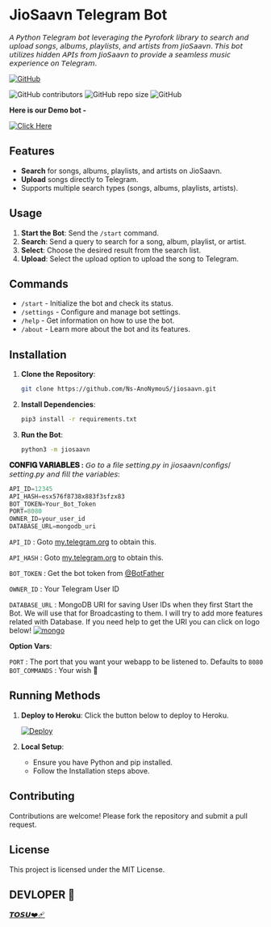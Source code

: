 # JioSaavn Telegram Bot

𝘈 𝘗𝘺𝘵𝘩𝘰𝘯 𝘛𝘦𝘭𝘦𝘨𝘳𝘢𝘮 𝘣𝘰𝘵 𝘭𝘦𝘷𝘦𝘳𝘢𝘨𝘪𝘯𝘨 𝘵𝘩𝘦 𝘗𝘺𝘳𝘰𝘧𝘰𝘳𝘬 𝘭𝘪𝘣𝘳𝘢𝘳𝘺 𝘵𝘰 𝘴𝘦𝘢𝘳𝘤𝘩 𝘢𝘯𝘥 𝘶𝘱𝘭𝘰𝘢𝘥 𝘴𝘰𝘯𝘨𝘴, 𝘢𝘭𝘣𝘶𝘮𝘴, 𝘱𝘭𝘢𝘺𝘭𝘪𝘴𝘵𝘴, 𝘢𝘯𝘥 𝘢𝘳𝘵𝘪𝘴𝘵𝘴 𝘧𝘳𝘰𝘮 𝘑𝘪𝘰𝘚𝘢𝘢𝘷𝘯. 𝘛𝘩𝘪𝘴 𝘣𝘰𝘵 𝘶𝘵𝘪𝘭𝘪𝘻𝘦𝘴 𝘩𝘪𝘥𝘥𝘦𝘯 𝘈𝘗𝘐𝘴 𝘧𝘳𝘰𝘮 𝘑𝘪𝘰𝘚𝘢𝘢𝘷𝘯 𝘵𝘰 𝘱𝘳𝘰𝘷𝘪𝘥𝘦 𝘢 𝘴𝘦𝘢𝘮𝘭𝘦𝘴𝘴 𝘮𝘶𝘴𝘪𝘤 𝘦𝘹𝘱𝘦𝘳𝘪𝘦𝘯𝘤𝘦 𝘰𝘯 𝘛𝘦𝘭𝘦𝘨𝘳𝘢𝘮.

[![GitHub](https://badgen.net/badge/Open%20Source%20%3F/Yes/yellow?icon=github)](https://github.com/Ns-AnoNymouS/jiosaavn)

![GitHub contributors](https://img.shields.io/github/contributors/biisal/biisal-file-stream-pro?style=flat&color=green)
![GitHub repo size](https://img.shields.io/github/repo-size/biisal/biisal-file-stream-pro?color=green)
![GitHub](https://img.shields.io/github/license/biisal/biisal-file-stream-pro?color=green)

**Here is our Demo bot -**

[![Click Here](https://img.shields.io/badge/Demo%20Bot-Click%20Here-blue?style=flat&logo=telegram&labelColor=white&link=https://t.me/amcdevsupport)](https://t.me/JiosaavnNsbot)


## Features

- **Search** for songs, albums, playlists, and artists on JioSaavn.
- **Upload** songs directly to Telegram.
- Supports multiple search types (songs, albums, playlists, artists).

## Usage

1. **Start the Bot**: Send the `/start` command.
2. **Search**: Send a query to search for a song, album, playlist, or artist.
3. **Select**: Choose the desired result from the search list.
4. **Upload**: Select the upload option to upload the song to Telegram.

## Commands

- `/start` - Initialize the bot and check its status.
- `/settings` - Configure and manage bot settings.
- `/help` - Get information on how to use the bot.
- `/about` - Learn more about the bot and its features.

## Installation

1. **Clone the Repository**: 
   ```sh
   git clone https://github.com/Ns-AnoNymouS/jiosaavn.git
   ```
2. **Install Dependencies**:
   ```sh
   pip3 install -r requirements.txt
   ```
3. **Run the Bot**:
   ```sh
   python3 -m jiosaavn
   ```


<b>𝐂𝐎𝐍𝐅𝐈𝐆 𝐕𝐀𝐑𝐈𝐀𝐁𝐋𝐄𝐒 :</b>
𝘎𝘰 𝘵𝘰 𝘢 𝘧𝘪𝘭𝘦 𝘴𝘦𝘵𝘵𝘪𝘯𝘨.𝘱𝘺 𝘪𝘯 𝘫𝘪𝘰𝘴𝘢𝘢𝘷𝘯/𝘤𝘰𝘯𝘧𝘪𝘨𝘴/𝘴𝘦𝘵𝘵𝘪𝘯𝘨.𝘱𝘺 𝘢𝘯𝘥 𝘧𝘪𝘭𝘭 𝘵𝘩𝘦 𝘷𝘢𝘳𝘪𝘢𝘣𝘭𝘦𝘴:
```py
API_ID=12345
API_HASH=esx576f8738x883f3sfzx83
BOT_TOKEN=Your_Bot_Token
PORT=8080
OWNER_ID=your_user_id
DATABASE_URL=mongodb_uri
```

`API_ID` : Goto [my.telegram.org](https://my.telegram.org) to obtain this.

`API_HASH` : Goto [my.telegram.org](https://my.telegram.org) to obtain this.
  
`BOT_TOKEN` : Get the bot token from [@BotFather](https://telegram.dog/BotFather)  

`OWNER_ID` : Your Telegram User ID

`DATABASE_URL` : MongoDB URI for saving User IDs when they first Start the Bot. We will use that for Broadcasting to them. I will try to add more features related with Database. If you need help to get the URI you can click on logo below!
[![mongo](https://telegra.ph/file/fd68906852c71fdd68bef.jpg)](https://www.youtube.com/watch?v=HhHzCfrqsoE)

**Option Vars**:

`PORT` : The port that you want your webapp to be listened to. Defaults to `8080`
`BOT_COMMANDS` : Your wish 🙂

   
## Running Methods

1. **Deploy to Heroku**:
   Click the button below to deploy to Heroku.

   [![Deploy](https://www.herokucdn.com/deploy/button.svg)](https://heroku.com/deploy?template=https://github.com/Ns-AnoNymouS/jiosaavn/tree/main)
   
2. **Local Setup**:
   - Ensure you have Python and pip installed.
   - Follow the Installation steps above.

## Contributing

Contributions are welcome! Please fork the repository and submit a pull request.

## License

This project is licensed under the MIT License.

## DEVLOPER 👲 

[𝙏𝙊𝙎𝙐❤‍🩹](telegram.me/about_tosuu) 
